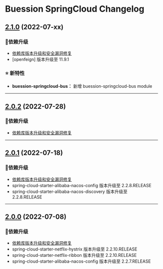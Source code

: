  Buession SpringCloud Changelog
===========================


## [2.1.0](https://github.com/buession/buession-springcloud/releases/tag/v2.1.0) (2022-07-xx)

### 🔨依赖升级

- [依赖库版本升级和安全漏洞修复](https://github.com/buession/buession-parent/releases/tag/v2.1.0)
- [openfeign] 版本升级至 11.9.1


### ⭐ 新特性

- **buession-springcloud-bus：** 新增 buession-springcloud-bus module


---


## [2.0.2](https://github.com/buession/buession-springcloud/releases/tag/v2.0.2) (2022-07-28)

### 🔨依赖升级

- [依赖库版本升级和安全漏洞修复](https://github.com/buession/buession-parent/releases/tag/v2.0.2)


---


## [2.0.1](https://github.com/buession/buession-springcloud/releases/tag/v2.0.1) (2022-07-18)

### 🔨依赖升级

- [依赖库版本升级和安全漏洞修复](https://github.com/buession/buession-parent/releases/tag/v2.0.1)
- spring-cloud-starter-alibaba-nacos-config 版本升级至 2.2.8.RELEASE
- spring-cloud-starter-alibaba-nacos-discovery 版本升级至 2.2.8.RELEASE


---


## [2.0.0](https://github.com/buession/buession-springcloud/releases/tag/v2.0.0) (2022-07-08)

### 🔨依赖升级

- [依赖库版本升级和安全漏洞修复](https://github.com/buession/buession-parent/releases/tag/v2.0.0)
- spring-cloud-starter-netflix-hystrix 版本升级至 2.2.10.RELEASE
- spring-cloud-starter-netflix-ribbon 版本升级至 2.2.10.RELEASE
- spring-cloud-starter-alibaba-nacos-config 版本升级至 2.2.7.RELEASE